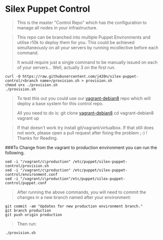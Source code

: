 Silex Puppet Control
====================
>
>This is the master "Control Repo" which has the configuration to manage all nodes in your infrastructure.

>This repo can be branched into multiple Puppet Environments and utilise r10k to deploy them for you.
>This could be achieved simultaneously on all your servers by running mcollective before each command.
>
>It would require just a single command to be manually issued on each of your servers...
>Well, actually 3 on the first run.

    curl -O https://raw.githubusercontent.com/j420n/silex-puppet-control/<branch name>/provision.sh > provision.sh
    chmod u+x ./provision.sh
    ./provision.sh

>To test this out you could use our [vagrant-debian8] repo which will deploy a base system for this control repo.
>
>All you need to do is:
    git clone [vagrant-debian8]
    cd vagrant-debian8
    vagrant up

>If that doesn't work try install git/vagrant/virtualbox.
>If that still does not work, please open a pull request after fixing the problem ;-) !
>Thanks for Reading.

###To Change from the vagrant to production environment you can run the following.

    sed -i "/vagrant/c\production" /etc/puppet/silex-puppet-control/provision.sh
    sed -i "/vagrant/c\production" /etc/puppet/silex-puppet-control/environment.conf
    sed -i "/vagrant/c\production"/etc/puppet/silex-puppet-control/puppet.conf

>After running the above commands, you will need to commit the changes in a new branch named after your environment:

    git commit -am "Updates for new production environment branch."
    git branch production
    git push origin production

>Then run:

    ./provision.sh

[vagrant-debian8]: https://github.com/j420n/vagrant-debian8.git
